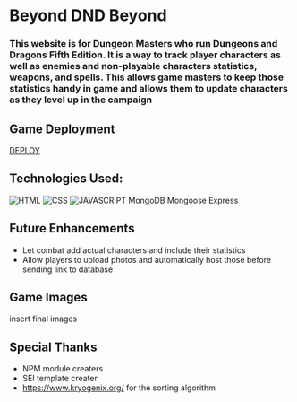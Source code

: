 # Beyond DND Beyond

### This website is for Dungeon Masters who run Dungeons and Dragons Fifth Edition. It is a way to track player characters as well as enemies and non-playable characters statistics, weapons, and spells. This allows game masters to keep those statistics handy in game and allows them to update characters as they level up in the campaign

## Game Deployment
[DEPLOY](https://beyond-dnd-beyond.herokuapp.com/)


## Technologies Used:
![HTML](https://img.shields.io/badge/-HTML-green)
![CSS](https://img.shields.io/badge/-CSS-blueviolet)
![JAVASCRIPT](https://img.shields.io/badge/-Javascript-yellow)
MongoDB
Mongoose
Express

## Future Enhancements 
* Let combat add actual characters and include their statistics
* Allow players to upload photos and automatically host those before sending link to database

## Game Images
insert final images

## Special Thanks
* NPM module creaters
* SEI template creater
* https://www.kryogenix.org/ for the sorting algorithm
